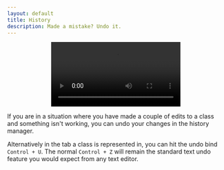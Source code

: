 ```yaml
---
layout: default
title: History
description: Made a mistake? Undo it.
---
```


<center><video controls><source src="img/history-demo.mp4" type="video/mp4"></video></center>

If you are in a situation where you have made a couple of edits to a class and something isn't working, you can undo your changes in the history manager.

Alternatively in the tab a class is represented in, you can hit the undo bind `Control + U`. The normal `Control + Z` will remain the standard text undo feature you would expect from any text editor.